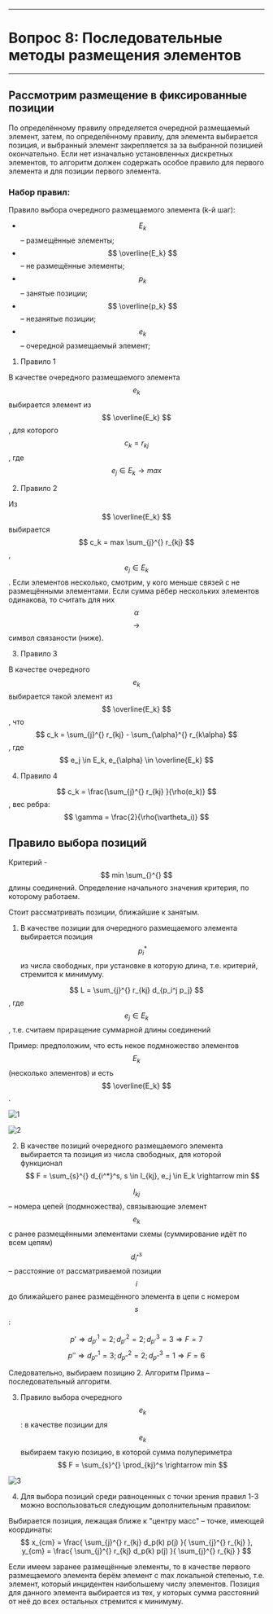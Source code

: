 ___
# Вопрос 8: Последовательные методы размещения элементов
___

## Рассмотрим размещение в фиксированные позиции

По определённому правилу определяется очередной размещаемый элемент, затем, по определённому правилу, для элемента выбирается позиция, и выбранный элемент закрепляется за за выбранной позицией окончательно. Если нет изначально установленных дискретных элементов, то алгоритм должен содержать особое правило для первого элемента и для позиции первого элемента.

### Набор правил:

Правило выбора очередного размещаемого элемента (k-й шаг):
* $$ E_k $$ – размещённые элементы;
* $$ \overline{E_k} $$ – не размещённые элементы;
* $$ p_k $$ – занятые позиции;
* $$ \overline{p_k} $$ – незанятые позиции;
* $$ e_k $$ – очередной размещаемый элемент;


1. Правило 1

В качестве очередного размещаемого элемента $$ e_k $$ выбирается элемент из $$ \overline{E_k} $$, для которого $$ c_k = r_{kj} $$, где $$ e_j \in E_k \rightarrow max $$

2. Правило 2

Из $$ \overline{E_k} $$ выбирается $$ c_k  = max \sum_{j}^{} r_{kj} $$, $$ e_j \in E_k $$.
Если элементов несколько, смотрим, у кого меньше связей с не размещёнными элементами.
Если сумма рёбер нескольких элементов одинакова, то считать для них $$ \alpha $$ $$ \rightarrow $$ символ связаности (ниже).

3. Правило 3

В качестве очередного $$ e_k $$ выбирается такой элемент из $$ \overline{E_k} $$, что $$ c_k = \sum_{j}^{} r_{kj} - \sum_{\alpha}^{} r_{k\alpha} $$, где $$ e_j \in E_k, e_{\alpha} \in \overline{E_k} $$

4. Правило 4

$$ c_k = \frac{\sum_{j}^{} r_{kj} }{\rho(e_k)} $$, вес ребра: $$ \gamma = \frac{2}{\rho(\vartheta_i)} $$

## Правило выбора позиций
Критерий - $$ min \sum_{}^{} $$ длины соединений.
Определение начального значения критерия, по которому работаем.

Стоит рассматривать позиции, ближайшие к занятым.

1. В качестве позиции для очередного размещаемого элемента выбирается позиция $$ p_i^* $$ из числа свободных, при установке в которую длина, т.е. критерий, стремится к минимуму.

$$ L = \sum_{j}^{} r_{kj} d_{p_i^j p_j} $$, где $$ e_j \in E_k $$, т.е. считаем приращение суммарной длины соединений

Пример: предположим, что есть некое подмножество элементов $$ E_k $$ (несколько элементов) и есть $$ \overline{E_k} $$.

![1](../resources/imgs/8/1.png)

![2](../resources/imgs/8/2.png)

2. В качестве  позиций очередного размещаемого элемента выбирается та позиция из числа свободных, для которой функционал $$ F = \sum_{s}^{} d_{i^*}^s, s \in I_{kj}, e_j \in E_k \rightarrow min $$

$$ I_{kj} $$ – номера цепей (подмножества), связывающие элемент $$ e_k $$ с ранее размещёнными элементами схемы (суммирование идёт по всем цепям)
$$ d_{i^*}^s $$ – расстояние от рассматриваемой позиции $$ i $$ до ближайшего ранее размещённого элемента в цепи с номером $$ s $$:

$$ p' \Rightarrow d_{p'}^1 = 2; d_{p'}^2 = 2; d_{p'}^3 = 3 \Rightarrow F = 7 $$
$$ p'' \Rightarrow d_{p''}^1 = 3; d_{p''}^2 = 2; d_{p''}^3 = 1 \Rightarrow F = 6 $$ 

Следовательно, выбираем позицию 2.
Алгоритм Прима – последовательный алгоритм.

3. Правило выбора очередного $$ e_k $$ : в качестве позиции для $$ e_k $$ выбираем такую позицию, в которой сумма полупериметра
$$ F = \sum_{s}^{} \prod_{kj}^s \rightarrow min $$

![3](../resources/imgs/8/3.png)

4. Для выбора позиций среди равноценных с точки зрения правил 1-3 можно воспользоваться следующим дополнительным правилом:

Выбирается позиция, лежащая ближе к "центру масс"  – точке, имеющей координаты: $$ x_{cm} = \frac{ \sum_{j}^{} r_{kj} d_p(k) p(j) }{ \sum_{j}^{} r_{kj} }, y_{cm} = \frac{ \sum_{j}^{} r_{kj} d_p(k) p(j) }{ \sum_{j}^{} r_{kj} } $$

Если имеем заранее размещённые элементы, то в качестве первого размещаемого элемента берём элемент с max локальной степенью, т.е. элемент, который инцидентен наибольшему числу элементов. Позиция для данного элемента выбирается из тех, у которых сумма расстояний от неё до всех остальных стремится к минимуму.
